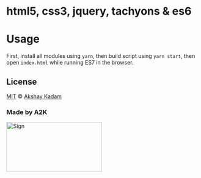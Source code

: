 # html5, css3, jquery, tachyons & es6

# Usage

First, install all modules using `yarn`, then build script using `yarn start`, then open `index.html` while running ES7 in the browser.

## License

[MIT](LICENSE.md) © [Akshay Kadam](https://github.com/deadcoder0904)

### Made by A2K

<img src="http://imgur.com/jfmA33n.png" alt="Sign" width=250 height=130 />
